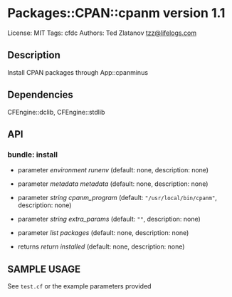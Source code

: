 # Packages::CPAN::cpanm version 1.1

License: MIT
Tags: cfdc
Authors: Ted Zlatanov <tzz@lifelogs.com>

## Description
Install CPAN packages through App::cpanminus

## Dependencies
CFEngine::dclib, CFEngine::stdlib

## API
### bundle: install
* parameter _environment_ *runenv* (default: none, description: none)

* parameter _metadata_ *metadata* (default: none, description: none)

* parameter _string_ *cpanm_program* (default: `"/usr/local/bin/cpanm"`, description: none)

* parameter _string_ *extra_params* (default: `""`, description: none)

* parameter _list_ *packages* (default: none, description: none)

* returns _return_ *installed* (default: none, description: none)


## SAMPLE USAGE
See `test.cf` or the example parameters provided


